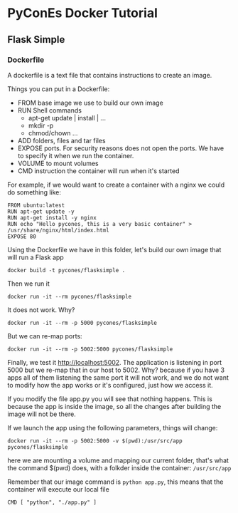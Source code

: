 # PyConEs Docker Tutorial

## Flask Simple

### Dockerfile

A dockerfile is a text file that contains instructions to create an image.

Things you can put in a Dockerfile:

* FROM base image we use to build our own image
* RUN Shell commands
	* apt-get update | install | ...
	* mkdir -p
	* chmod/chown ...
* ADD folders, files and tar files
* EXPOSE ports. For security reasons does not open the ports. We have to specify it when we run the container.
* VOLUME to mount volumes
* CMD instruction the container will run when it's started


For example, if we would want to create a container with a nginx we could do something like:

	FROM ubuntu:latest
	RUN apt-get update -y
	RUN apt-get install -y nginx
	RUN echo "Hello pycones, this is a very basic container" > /usr/share/nginx/html/index.html
	EXPOSE 80

Using the Dockerfile we have in this folder, let's build our own image that will run a Flask app

    docker build -t pycones/flasksimple .


Then we run it

	docker run -it --rm pycones/flasksimple

It does not work. Why?

	docker run -it --rm -p 5000 pycones/flasksimple

But we can re-map ports:

    docker run -it --rm -p 5002:5000 pycones/flasksimple


Finally, we test it [http://localhost:5002](http://localhost:5002). The application is listening in port 5000 but we re-map that in our host to 5002. Why? because if you have 3 apps all of them listening the same port it will not work, and we do not want to modify how the app works or it's configured, just how we access it.

If you modify the file app.py you will see that nothing happens. This is because the app is inside the image, so all the changes after building the image will not be there.

If we launch the app using the following parameters, things will change:

    docker run -it --rm -p 5002:5000 -v $(pwd):/usr/src/app pycones/flasksimple


here we are mounting a volume and mapping our current folder, that's what the command $(pwd) does, with a folkder inside the container: `/usr/src/app`


Remember that our image command is `python app.py`, this means that the container will execute our local file

    CMD [ "python", "./app.py" ]

